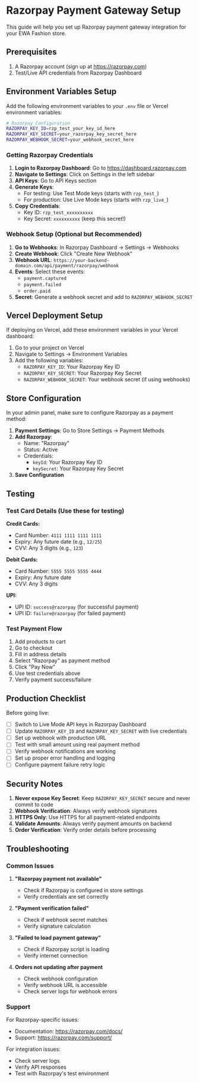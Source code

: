 # Razorpay Payment Gateway Setup

This guide will help you set up Razorpay payment gateway integration for your EWA Fashion store.

## Prerequisites

1. A Razorpay account (sign up at https://razorpay.com)
2. Test/Live API credentials from Razorpay Dashboard

## Environment Variables Setup

Add the following environment variables to your `.env` file or Vercel environment variables:

```bash
# Razorpay Configuration
RAZORPAY_KEY_ID=rzp_test_your_key_id_here
RAZORPAY_KEY_SECRET=your_razorpay_key_secret_here
RAZORPAY_WEBHOOK_SECRET=your_webhook_secret_here
```

### Getting Razorpay Credentials

1. **Login to Razorpay Dashboard**: Go to https://dashboard.razorpay.com
2. **Navigate to Settings**: Click on Settings in the left sidebar
3. **API Keys**: Go to API Keys section
4. **Generate Keys**: 
   - For testing: Use Test Mode keys (starts with `rzp_test_`)
   - For production: Use Live Mode keys (starts with `rzp_live_`)
5. **Copy Credentials**:
   - Key ID: `rzp_test_xxxxxxxxxx`
   - Key Secret: `xxxxxxxxxx` (keep this secret!)

### Webhook Setup (Optional but Recommended)

1. **Go to Webhooks**: In Razorpay Dashboard → Settings → Webhooks
2. **Create Webhook**: Click "Create New Webhook"
3. **Webhook URL**: `https://your-backend-domain.com/api/payment/razorpay/webhook`
4. **Events**: Select these events:
   - `payment.captured`
   - `payment.failed`
   - `order.paid`
5. **Secret**: Generate a webhook secret and add to `RAZORPAY_WEBHOOK_SECRET`

## Vercel Deployment Setup

If deploying on Vercel, add these environment variables in your Vercel dashboard:

1. Go to your project on Vercel
2. Navigate to Settings → Environment Variables
3. Add the following variables:
   - `RAZORPAY_KEY_ID`: Your Razorpay Key ID
   - `RAZORPAY_KEY_SECRET`: Your Razorpay Key Secret  
   - `RAZORPAY_WEBHOOK_SECRET`: Your webhook secret (if using webhooks)

## Store Configuration

In your admin panel, make sure to configure Razorpay as a payment method:

1. **Payment Settings**: Go to Store Settings → Payment Methods
2. **Add Razorpay**: 
   - Name: "Razorpay"
   - Status: Active
   - Credentials:
     - `keyId`: Your Razorpay Key ID
     - `keySecret`: Your Razorpay Key Secret
3. **Save Configuration**

## Testing

### Test Card Details (Use these for testing)

**Credit Cards:**
- Card Number: `4111 1111 1111 1111`
- Expiry: Any future date (e.g., `12/25`)
- CVV: Any 3 digits (e.g., `123`)

**Debit Cards:**
- Card Number: `5555 5555 5555 4444`
- Expiry: Any future date
- CVV: Any 3 digits

**UPI:**
- UPI ID: `success@razorpay` (for successful payment)
- UPI ID: `failure@razorpay` (for failed payment)

### Test Payment Flow

1. Add products to cart
2. Go to checkout
3. Fill in address details
4. Select "Razorpay" as payment method
5. Click "Pay Now"
6. Use test credentials above
7. Verify payment success/failure

## Production Checklist

Before going live:

- [ ] Switch to Live Mode API keys in Razorpay Dashboard
- [ ] Update `RAZORPAY_KEY_ID` and `RAZORPAY_KEY_SECRET` with live credentials
- [ ] Set up webhook with production URL
- [ ] Test with small amount using real payment method
- [ ] Verify webhook notifications are working
- [ ] Set up proper error handling and logging
- [ ] Configure payment failure retry logic

## Security Notes

1. **Never expose Key Secret**: Keep `RAZORPAY_KEY_SECRET` secure and never commit to code
2. **Webhook Verification**: Always verify webhook signatures
3. **HTTPS Only**: Use HTTPS for all payment-related endpoints
4. **Validate Amounts**: Always verify payment amounts on backend
5. **Order Verification**: Verify order details before processing

## Troubleshooting

### Common Issues

1. **"Razorpay payment not available"**
   - Check if Razorpay is configured in store settings
   - Verify credentials are set correctly

2. **"Payment verification failed"**
   - Check if webhook secret matches
   - Verify signature calculation

3. **"Failed to load payment gateway"**
   - Check if Razorpay script is loading
   - Verify internet connection

4. **Orders not updating after payment**
   - Check webhook configuration
   - Verify webhook URL is accessible
   - Check server logs for webhook errors

### Support

For Razorpay-specific issues:
- Documentation: https://razorpay.com/docs/
- Support: https://razorpay.com/support/

For integration issues:
- Check server logs
- Verify API responses
- Test with Razorpay's test environment










